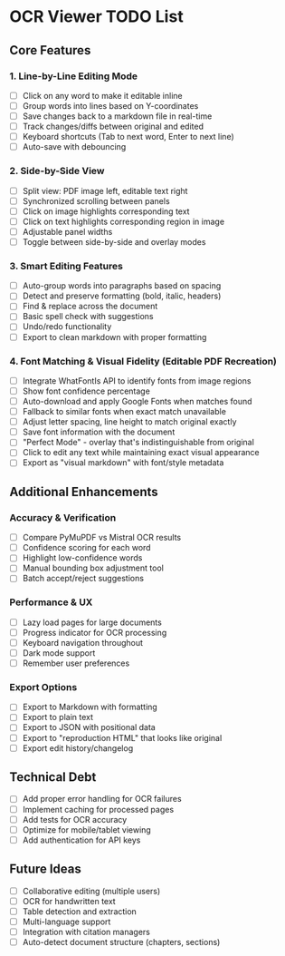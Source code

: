 # OCR Viewer TODO List

## Core Features

### 1. Line-by-Line Editing Mode
- [ ] Click on any word to make it editable inline
- [ ] Group words into lines based on Y-coordinates
- [ ] Save changes back to a markdown file in real-time
- [ ] Track changes/diffs between original and edited
- [ ] Keyboard shortcuts (Tab to next word, Enter to next line)
- [ ] Auto-save with debouncing

### 2. Side-by-Side View
- [ ] Split view: PDF image left, editable text right
- [ ] Synchronized scrolling between panels
- [ ] Click on image highlights corresponding text
- [ ] Click on text highlights corresponding region in image
- [ ] Adjustable panel widths
- [ ] Toggle between side-by-side and overlay modes

### 3. Smart Editing Features
- [ ] Auto-group words into paragraphs based on spacing
- [ ] Detect and preserve formatting (bold, italic, headers)
- [ ] Find & replace across the document
- [ ] Basic spell check with suggestions
- [ ] Undo/redo functionality
- [ ] Export to clean markdown with proper formatting

### 4. Font Matching & Visual Fidelity (Editable PDF Recreation)
- [ ] Integrate WhatFontIs API to identify fonts from image regions
- [ ] Show font confidence percentage
- [ ] Auto-download and apply Google Fonts when matches found
- [ ] Fallback to similar fonts when exact match unavailable
- [ ] Adjust letter spacing, line height to match original exactly
- [ ] Save font information with the document
- [ ] "Perfect Mode" - overlay that's indistinguishable from original
- [ ] Click to edit any text while maintaining exact visual appearance
- [ ] Export as "visual markdown" with font/style metadata

## Additional Enhancements

### Accuracy & Verification
- [ ] Compare PyMuPDF vs Mistral OCR results
- [ ] Confidence scoring for each word
- [ ] Highlight low-confidence words
- [ ] Manual bounding box adjustment tool
- [ ] Batch accept/reject suggestions

### Performance & UX
- [ ] Lazy load pages for large documents
- [ ] Progress indicator for OCR processing
- [ ] Keyboard navigation throughout
- [ ] Dark mode support
- [ ] Remember user preferences

### Export Options
- [ ] Export to Markdown with formatting
- [ ] Export to plain text
- [ ] Export to JSON with positional data
- [ ] Export to "reproduction HTML" that looks like original
- [ ] Export edit history/changelog

## Technical Debt
- [ ] Add proper error handling for OCR failures
- [ ] Implement caching for processed pages
- [ ] Add tests for OCR accuracy
- [ ] Optimize for mobile/tablet viewing
- [ ] Add authentication for API keys

## Future Ideas
- [ ] Collaborative editing (multiple users)
- [ ] OCR for handwritten text
- [ ] Table detection and extraction
- [ ] Multi-language support
- [ ] Integration with citation managers
- [ ] Auto-detect document structure (chapters, sections)
